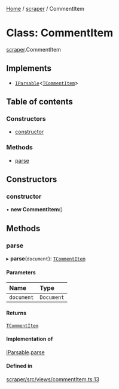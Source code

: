 [Home](../README.md) / [scraper](../modules/scraper.md) / CommentItem

# Class: CommentItem

[scraper](../modules/scraper.md).CommentItem

## Implements

- [`IParsable`](../interfaces/scraper.IParsable.md)<[`TCommentItem`](../modules/items.md#tcommentitem)\>

## Table of contents

### Constructors

- [constructor](scraper.CommentItem.md#constructor)

### Methods

- [parse](scraper.CommentItem.md#parse)

## Constructors

### constructor

• **new CommentItem**()

## Methods

### parse

▸ **parse**(`document`): [`TCommentItem`](../modules/items.md#tcommentitem)

#### Parameters

| Name | Type |
| :------ | :------ |
| `document` | `Document` |

#### Returns

[`TCommentItem`](../modules/items.md#tcommentitem)

#### Implementation of

[IParsable](../interfaces/scraper.IParsable.md).[parse](../interfaces/scraper.IParsable.md#parse)

#### Defined in

[scraper/src/views/commentItem.ts:13](https://github.com/dan-lovelace/hacker-news-pro/blob/442f6cf/packages/scraper/src/views/commentItem.ts#L13)
